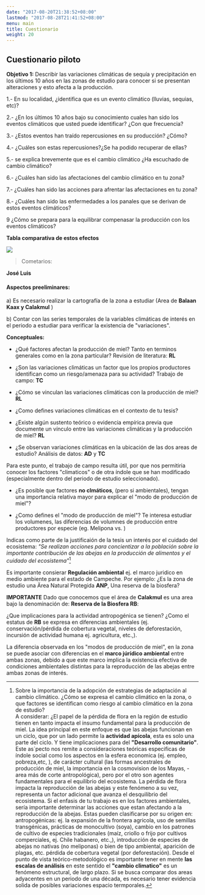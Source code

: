 ```yaml
---
date: "2017-08-20T21:38:52+08:00"
lastmod: "2017-08-28T21:41:52+08:00"
menu: main
title: Cuestionario
weight: 20
---
```

  
## Cuestionario piloto

**Objetivo 1:** Describir las variaciones climáticas de sequía y precipitación en los últimos 10 años en las zonas de estudio para conocer si se presentan alteraciones y esto afecta a la producción.



1.- En su localidad, ¿identifica que es un evento climático (lluvias, sequias, etc)?




2.- ¿En los últimos 10 años bajo su conocimiento cuales han sido los eventos climáticos que usted puede identificar? ¿Con que frecuencia?

3.- ¿Estos eventos han traído repercusiones en su producción? ¿Cómo?

4.- ¿Cuáles son estas repercusiones?¿Se ha podido recuperar de ellas?

5.- se explica brevemente que es el cambio climático ¿Ha escuchado de cambio climático? 

6.- ¿Cuáles han sido las afectaciones del cambio climático en tu zona? 

7.- ¿Cuáles han sido las acciones para afrentar las afectaciones en tu zona?

8.- ¿Cuáles han sido las enfermedades a los panales que se derivan de estos eventos climáticos?

9 ¿Cómo se prepara para la equilibrar compenasar la producción con los eventos climáticos?

**Tabla comparativa de estos efectos**

![](/tabla.jpg)

>Cometarios: 

**José Luis**

#### Aspectos preeliminares: 

a) Es necesario realizar la cartografía de la zona a estudiar (Area de **Balaan Kaax y Calakmul** ) 

b) Contar con las series temporales de la variables climáticas de interés en el periodo a estudiar para verificar la existencia de "variaciones". 


**Conceptuales:**

- ¿Qué factores afectan la producción de miel? Tanto en terminos generales como en la zona particular? Revisión de literatura: **RL**

- ¿Son las variaciones climáticas un factor que los propios productores identifican como un riesgo/amenaza para su actividad? Trabajo de campo:  **TC**

- ¿Cómo se vinculan las variaciones climáticas con la producción de miel?  **RL**

- ¿Como defines variaciones climáticas en el contexto de tu tesis? 

- ¿Existe algún sustento teórico o evidencia empírica previa que documente un vínculo entre las variaciones climáticas y la producción de miel? **RL**

- ¿Se observan variaciones climáticas en la ubicación de las dos areas de estudio? Análisis de datos: **AD** y **TC**

Para este punto, el trabajo de campo resulta útil, por que nos permitiria  conocer los factores "climaticos" o de otra índole que se han modificado (especialmente dentro del periodo de estudio seleccionado).


- ¿Es posible que factores **no clmáticos**, (pero si ambientales), tengan una importancia relativa mayor para explicar el "modo de producción de miel"?


- ¿Como defines el "modo de producción de miel"?  Te interesa estudiar los volumenes, las diferencias de volumnes de producción entre productores por especie (eg. Melipona vs. )

Indicas como parte de la justificaión de la tesis un interés por el cuidado del ecosistema: *"Se realizan acciones para concientizar a la población sobre la importante contribución de las abejas en la producción de alimentos y el cuidado del ecosistema"*[^1]

[^1]: Sobre la importancia de la adopción de estrategias de adaptación al cambio climático. ¿Cómo se expresa el cambio climático en la zona, o que factores se identifican como riesgo al cambio climático en la zona de estudio?  
  A considerar: ¿El papel de la pérdida de flora en la región de estudio tienen en tanto impacta el insumo fundamental para la producción de miel. 
  La idea principal en este enfoque es que las abejas funcionan en un ciclo, que por un lado permite la **actividad apícola**, esta es solo una parte del ciclo. Y tiene implicaciones para del **"Desarrollo comunitario"**. Este as´pecto nos remite a consideraciones teóricas especificas de índole social como los aspectos en la esfera economica (ej. empleo, pobreza,etc, ), de carácter cultural (las formas ancestrales de producción de miel, la importancia en la cosmovision de los Mayas, -area más de corte antropológica), pero por el otro son agentes fundamentales para el equilibrio del ecosistema. La pérdida de flora impacta la reproducción de las abejas y este fenómeno a su vez, representa un factor adicional que avanza el desquilibrio del ecosistema. 
Si el enfasis de tu trabajo es en los factores ambientales,  sería importante determinar las acciones que estan afectando a la reproducción de la abejas. Estas pueden clasificarse por su origen en: antropogénicas: ej. la expansión de la frontera agricola, uso de semillas transgénicas, prácticas de monocultivo (soya), cambio en los patrones de cultivo de especies tradicionales (maíz, criollo o frijo por cultivos comperciales, ej. Chile habanero, etc.,), introducción de especies de abejas no nativas (no meliponas) o bien de tipo ambiental, aparición de plagas, etc. pérdida de cobertura vegetal (por deforestación). 
Desde el punto de vista teórico-metodológico es importante tener en mente **las escalas de análisis** en este sentido el **"cambio climatico"** es un fenómeno estructural, de largo plazo. Si se busca comparar dos areas adyacentes en un periodo de una década, es necesario tener evidencia solida de posibles variaciones espacio termporales. 

Es importante consierar **Regulación ambiental** ej. el marco juridico en medio ambiente para el estado de Campeche.  Por ejemplo: ¿Es la zona de estudio una Ärea Natural Protegida **ANP**, Una reserva de la biosfera? 

**IMPORTANTE** Dado que conocemos que el área de **Calakmul** es una area bajo la denominación de: **Reserva de la Biosfera RB**: 

¿Que implicaciones para la actividad antropogénica se tienen? ¿Como el estatus de **RB** se expresa en diferencias ambientales (ej. conservación/pérdida de cobertura vegetal, niveles de deforestación, incursión de actividad humana ej. agricultura, etc.,).  

La diferencia observada en los "modos de producción de miel", en la zona se puede asociar con diferencias en el **marco júrídico ambiental** entre ambas zonas, debido a que este marco implica la existencia efectiva de condiciones ambientales distintas para la reproducción de las abejas entre ambas zonas de interés.  